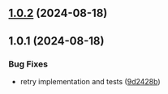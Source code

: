 

## [1.0.2](https://github.com/patoi/retry/compare/1.0.1...1.0.2) (2024-08-18)

## 1.0.1 (2024-08-18)


### Bug Fixes

* retry implementation and tests ([9d2428b](https://github.com/patoi/retry/commit/9d2428bfa3629d6c56ffaa2eea099af1d0e00bbe))
